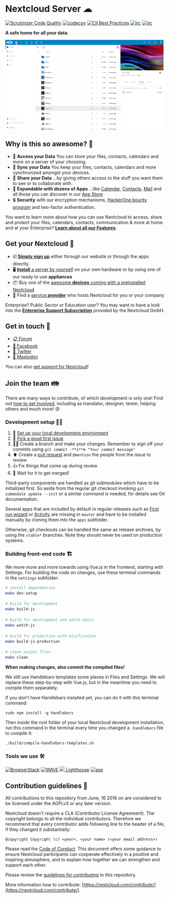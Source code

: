 # Nextcloud Server ☁
[![Scrutinizer Code Quality](https://scrutinizer-ci.com/g/nextcloud/server/badges/quality-score.png?b=master)](https://scrutinizer-ci.com/g/nextcloud/server/?branch=master)
[![codecov](https://codecov.io/gh/nextcloud/server/branch/master/graph/badge.svg)](https://codecov.io/gh/nextcloud/server)
[![CII Best Practices](https://bestpractices.coreinfrastructure.org/projects/209/badge)](https://bestpractices.coreinfrastructure.org/projects/209)
[![irc](https://img.shields.io/badge/IRC-%23nextcloud%20on%20freenode-orange.svg)](https://webchat.freenode.net/?channels=nextcloud)
[![irc](https://img.shields.io/badge/IRC-%23nextcloud--dev%20on%20freenode-blue.svg)](https://webchat.freenode.net/?channels=nextcloud-dev)

**A safe home for all your data.**

![](https://raw.githubusercontent.com/nextcloud/screenshots/master/files/Files%20Sharing.png)

## Why is this so awesome? 🤩

* 📁 **Access your Data** You can store your files, contacts, calendars and more on a server of your choosing.
* 🔄 **Sync your Data** You keep your files, contacts, calendars and more synchronized amongst your devices.
* 🙌 **Share your Data** …by giving others access to the stuff you want them to see or to collaborate with.
* 🚀 **Expandable with dozens of Apps** ...like [Calendar](https://github.com/nextcloud/calendar), [Contacts](https://github.com/nextcloud/contacts), [Mail](https://github.com/nextcloud/mail) and all those you can discover in our [App Store](https://apps.nextcloud.com)
* 🔒 **Security** with our encryption mechanisms, [HackerOne bounty program](https://hackerone.com/nextcloud) and two-factor authentication.

You want to learn more about how you can use Nextcloud to access, share and protect your files, calendars, contacts, communication & more at home and at your Enterprise? [**Learn about all our Features**](https://nextcloud.com/features).

## Get your Nextcloud 🚚

- ☑️ [**Simply sign up**](https://nextcloud.com/signup/) either through our website or through the apps directly.
- 🖥 [**Install** a server by yourself](https://nextcloud.com/install/#instructions-server) on your own hardware or by using one of our ready to use **appliances**
- 📦 Buy one of the [awesome **devices** coming with a preinstalled Nextcloud](https://nextcloud.com/devices/)
- 🏢 Find a [service **provider**](https://nextcloud.com/providers/) who hosts Nextcloud for you or your company

Enterprise? Public Sector or Education user? You may want to have a look into the [**Enterprise Support Subscription**](https://nextcloud.com/enterprise/) provided by the Nextcloud GmbH.

## Get in touch 💬

* [📋 Forum](https://help.nextcloud.com)
* [👥 Facebook](https://facebook.com/nextclouders)
* [🐣 Twitter](https://twitter.com/Nextclouders)
* [🐘 Mastodon](https://mastodon.xyz/@nextcloud)

You can also [get support for Nextcloud](https://nextcloud.com/support)!


## Join the team 👪

There are many ways to contribute, of which development is only one! Find out [how to get involved](https://nextcloud.com/contribute/), including as translator, designer, tester, helping others and much more! 😍


### Development setup 👩‍💻

1. 🚀 [Set up your local development environment](https://docs.nextcloud.com/server/14/developer_manual/general/devenv.html)
2. 🐛 [Pick a good first issue](https://github.com/nextcloud/server/labels/good%20first%20issue)
3. 👩‍🔧 Create a branch and make your changes. Remember to sign off your commits using `git commit -**s**m "Your commit message"`
4. ⬆ Create a [pull request](https://opensource.guide/how-to-contribute/#opening-a-pull-request) and `@mention` the people from the issue to review
5. 👍 Fix things that come up during review
6. 🎉 Wait for it to get merged!

Third-party components are handled as git submodules which have to be initialized first. So aside from the regular git checkout invoking `git submodule update --init` or a similar command is needed, for details see Git documentation.

Several apps that are included by default in regular releases such as [First run wizard](https://github.com/nextcloud/firstrunwizard) or [Activity](https://github.com/nextcloud/activity) are missing in `master` and have to be installed manually by cloning them into the `apps` subfolder.

Otherwise, git checkouts can be handled the same as release archives, by using the `stable*` branches. Note they should never be used on production systems.


### Building front-end code 🏗

We move more and more towards using Vue.js in the frontend, starting with Settings. For building the code on changes, use these terminal commands in the `settings` subfolder:

``` bash
# install dependencies
make dev-setup

# build for development
make build-js

# build for development and watch edits
make watch-js

# build for production with minification
make build-js-production

# clean output files
make clean
```

**When making changes, also commit the compiled files!**

We still use Handlebars templates some places in Files and Settings. We will replace these step-by-step with Vue.js, but in the meantime you need to compile them separately.

If you don’t have Handlebars installed yet, you can do it with this terminal command:
```
sudo npm install -g handlebars
```

Then inside the root folder of your local Nextcloud development installation, run this command in the terminal every time you changed a `.handlebars` file to compile it:
```
./build/compile-handlebars-templates.sh
```


### Tools we use 🛠

[![BrowserStack](https://user-images.githubusercontent.com/45821/41675934-61fa3442-74c4-11e8-8c8e-90768c56ba08.png)](https://www.browserstack.com/)
[![WAVE](https://wave.webaim.org/img/wavelogo.png)](https://wave.webaim.org/extension/)
[![](https://developers.google.com/web/tools/lighthouse/images/lighthouse-icon-128.png) Lighthouse](https://developers.google.com/web/tools/lighthouse/)
[![axe](https://aa0q1c6q9h-flywheel.netdna-ssl.com/wp-content/uploads/2016/12/aXe-300x280.png)](https://www.deque.com/axe/)



## Contribution guidelines 📜

All contributions to this repository from June, 16 2016 on are considered to be
licensed under the AGPLv3 or any later version.

Nextcloud doesn't require a CLA (Contributor License Agreement).
The copyright belongs to all the individual contributors. Therefore we recommend
that every contributor adds following line to the header of a file, if they
changed it substantially:

```
@copyright Copyright (c) <year>, <your name> (<your email address>)
```

Please read the [Code of Conduct](https://nextcloud.com/community/code-of-conduct/). This document offers some guidance to ensure Nextcloud participants can cooperate effectively in a positive and inspiring atmosphere, and to explain how together we can strengthen and support each other.

Please review the [guidelines for contributing](.github/CONTRIBUTING.md) to this repository.

More information how to contribute: [https://nextcloud.com/contribute/](https://nextcloud.com/contribute/)
